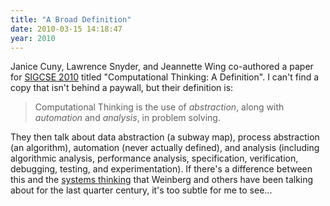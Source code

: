 ```yaml
---
title: "A Broad Definition"
date: 2010-03-15 14:18:47
year: 2010
---
```

Janice Cuny, Lawrence Snyder, and Jeannette Wing co-authored a paper for <a href="http://www.sigcse.org/sigcse2010/">SIGCSE 2010</a> titled "Computational Thinking: A Definition".  I can't find a copy that isn't behind a paywall, but their definition is:
<blockquote>Computational Thinking is the use of <em>abstraction</em>, along with <em>automation</em> and <em>analysis</em>, in problem solving.</blockquote>
They then talk about data abstraction (a subway map), process abstraction (an algorithm), automation (never actually defined), and analysis (including algorithmic analysis, performance analysis, specification, verification, debugging, testing, and experimentation).  If there's a difference between this and the <a href="http://www.amazon.com/Introduction-General-Systems-Thinking-Anniversary/dp/0932633498">systems thinking</a> that Weinberg and others have been talking about for the last quarter century, it's too subtle for me to see...
